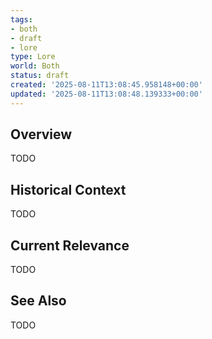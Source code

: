 ```yaml
---
tags:
- both
- draft
- lore
type: Lore
world: Both
status: draft
created: '2025-08-11T13:08:45.958148+00:00'
updated: '2025-08-11T13:08:48.139333+00:00'
---
```



## Overview

TODO
## Historical Context

TODO
## Current Relevance

TODO
## See Also

TODO
